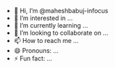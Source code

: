 - 👋 Hi, I’m @maheshbabuj-infocus
- 👀 I’m interested in ...
- 🌱 I’m currently learning ...
- 💞️ I’m looking to collaborate on ...
- 📫 How to reach me ...
- 😄 Pronouns: ...
- ⚡ Fun fact: ...

<!---
maheshbabuj-infocus/maheshbabuj-infocus is a ✨ special ✨ repository because its `README.md` (this file) appears on your GitHub profile.
You can click the Preview link to take a look at your changes.
--->
